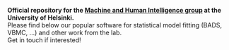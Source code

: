 **Official repository for the [Machine and Human Intelligence group](https://www.helsinki.fi/en/researchgroups/machine-and-human-intelligence) at the University of Helsinki.**  
Please find below our popular software for statistical model fitting (BADS, VBMC, ...) and other work from the lab.  
Get in touch if interested!
